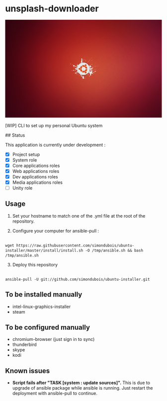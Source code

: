 
# unsplash-downloader

![Ubuntu logo](https://raw.githubusercontent.com/simondubois/ubuntu-installer/master/screenshot.png  "Ubuntu logo")

[WIP] CLI to set up my personal Ubuntu system

## Status

This application is currently under development :

- [x] Project setup
- [x] System role
- [x] Core applications roles
- [x] Web applications roles
- [x] Dev applications roles
- [x] Media applications roles
- [ ] Unity role

## Usage

1. Set your hostname to match one of the .yml file at the root of the repository.

2. Configure your computer for ansible-pull :

```Shell

wget https://raw.githubusercontent.com/simondubois/ubuntu-installer/master/install/install.sh -O /tmp/ansible.sh && bash /tmp/ansible.sh

```

3. Deploy this repository

```Shell

ansible-pull -U git://github.com/simondubois/ubuntu-installer.git

```

## To be installed manually

- intel-linux-graphics-installer
- steam

## To be configured manually

- chromium-browser (just sign in to sync)
- thunderbird
- skype
- kodi

## Known issues

 - **Script fails after "TASK [system : update sources]".** This is due to upgrade of ansible package while ansible is running. Just restart the deployment with ansible-pull to continue.
